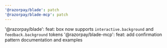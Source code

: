```yaml
---
'@razorpay/blade': patch
'@razorpay/blade-mcp': patch
---
```


'@razorpay/blade': feat: box now supports `interactive.background` and `feedback.background` tokens
'@razorpay/blade-mcp': feat: add confirmation pattern documentation and examples
